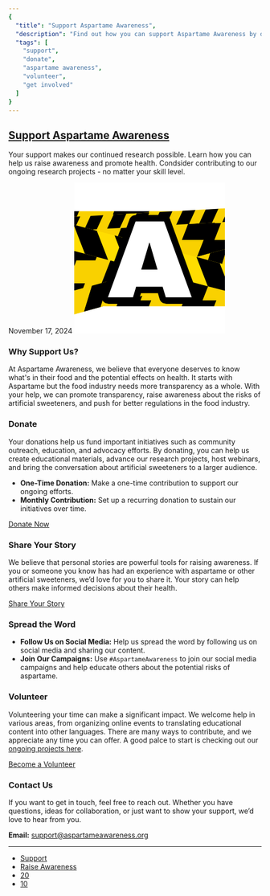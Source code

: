 ```yaml
---
{
  "title": "Support Aspartame Awareness",
  "description": "Find out how you can support Aspartame Awareness by donating, sharing your story, or getting involved in our community efforts.",
  "tags": [
    "support",
    "donate",
    "aspartame awareness",
    "volunteer",
    "get involved"
  ]
}
---
```


## [Support Aspartame Awareness](#)

Your support makes our continued research possible. Learn how you can help us raise awareness and promote health. Condsider contributing to our ongoing research projects - no matter your skill level.

November 17, 2024
![avatar](images/logos/logo-A2.png)

### Why Support Us?

At Aspartame Awareness, we believe that everyone deserves to know what's in their food and the potential effects on health. It starts with Aspartame but the food industry needs more transparency as a whole. With your help, we can promote transparency, raise awareness about the risks of artificial sweeteners, and push for better regulations in the food industry.

### Donate

Your donations help us fund important initiatives such as community outreach, education, and advocacy efforts. By donating, you can help us create educational materials, advance our research projects, host webinars, and bring the conversation about artificial sweeteners to a larger audience.

* **One-Time Donation:** Make a one-time contribution to support our ongoing efforts.
* **Monthly Contribution:** Set up a recurring donation to sustain our initiatives over time.

[Donate Now](#)

### Share Your Story

We believe that personal stories are powerful tools for raising awareness. If you or someone you know has had an experience with aspartame or other artificial sweeteners, we’d love for you to share it. Your story can help others make informed decisions about their health.

[Share Your Story](#)

### Spread the Word

* **Follow Us on Social Media:** Help us spread the word by following us on social media and sharing our content.
* **Join Our Campaigns:** Use `#AspartameAwareness` to join our social media campaigns and help educate others about the potential risks of aspartame.

### Volunteer

Volunteering your time can make a significant impact. We welcome help in various areas, from organizing online events to translating educational content into other languages. There are many ways to contribute, and we appreciate any time you can offer. A good palce to start is checking out our [ongoing projects here](research).

[Become a Volunteer](#)

### Contact Us

If you want to get in touch, feel free to reach out. Whether you have questions, ideas for collaboration, or just want to show your support, we’d love to hear from you.

**Email:** [support@aspartameawareness.org](mailto:support@aspartameawareness.org)

---



* [Support](#)
* [Raise Awareness](#)
* [20](#)
* [10](#)
